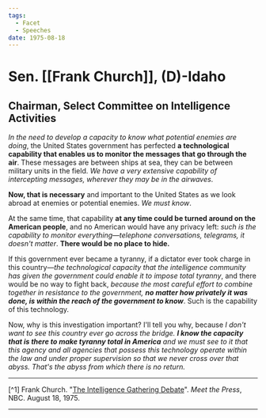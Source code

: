 ```yaml
---
tags:
  - Facet
  - Speeches
date: 1975-08-18
---
```

# Sen. [[Frank Church]], (D)-Idaho
## Chairman, Select Committee on Intelligence Activities

*In the need to develop a capacity to know what potential enemies are doing*, the United States government has perfected **a technological capability that enables us to monitor the messages that go through the air**. These messages are between ships at sea, they can be between military units in the field. *We have a very extensive capability of intercepting messages, wherever they may be in the airwaves*.

**Now, that is necessary** and important to the United States as we look abroad at enemies or potential enemies. *We must know*. 

At the same time, that capability **at any time could be turned around on the American people**, and no American would have any privacy left: *such is the capability to monitor everything—telephone conversations, telegrams, it doesn't matter*. **There would be no place to hide.**

If this government ever became a tyranny, if a dictator ever took charge in this country—*the technological capacity that the intelligence community has given the government could enable it to impose total tyranny*, and there would be no way to fight back, *because the most careful effort to combine together in resistance to the government, **no matter how privately it was done, is within the reach of the government to know***. Such is the capability of this technology. 

Now, why is this investigation important? I'll tell you why, because *I don't want to see this country ever go across the bridge. **I know the capacity that is there to make tyranny total in America** and we must see to it that this agency and all agencies that possess this technology operate within the law and under proper supervision so that we never cross over that abyss. **That's the abyss from which there is no return*.**

---

[^1] Frank Church. "[The Intelligence Gathering Debate](https://www.youtube.com/watch?v=YAG1N4a84Dk)". *Meet the Press*, NBC. August 18, 1975.

---
